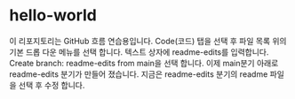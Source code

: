 # hello-world
이 리포지토리는 GitHub 흐름 연습용입니다.
Code(코드) 탭을 선택 후 파일 목록 위의 기본 드롭 다운 메뉴를 선택 합니다.
텍스트 상자에 readme-edits를 입력합니다.
Create branch: readme-edits from main을 선택 합니다.
이제 main분기 아래로 readme-edits 분기가 만들어 졌습니다. 
지금은 readme-edits 분기의 readme 파일을 선택 후 수정 합니다.
